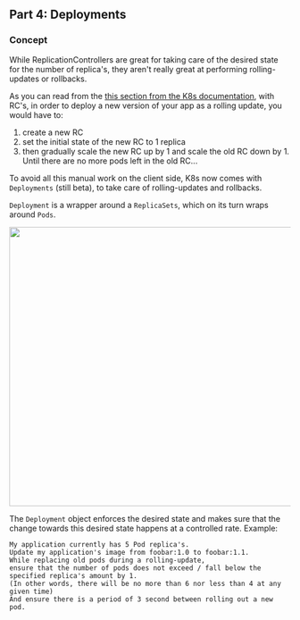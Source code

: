## Part 4: Deployments


### Concept ###

While ReplicationControllers are great for taking care of the desired state for the number of replica's, they aren't really great at performing rolling-updates or rollbacks.

As you can read from the [this section from the K8s documentation](https://kubernetes.io/docs/concepts/workloads/controllers/replicationcontroller/#rolling-updates), with RC's, in order to deploy a new version of your app as a rolling update, you would have to:

1. create a new RC 
2. set the initial state of the new RC to 1 replica
3. then gradually scale the new RC up by 1 and scale the old RC down by 1. Until there are no more pods left in the old RC...

To avoid all this manual work on the client side, K8s now comes with `Deployments` (still beta), to take care of rolling-updates and rollbacks.

`Deployment` is a wrapper around a `ReplicaSets`, which on its turn wraps around `Pods`. 

<img src="https://github.com/actfong/k8s-workshop/blob/master/k8s-deployment.png?raw=true" width="900" height="500"/>

The `Deployment` object enforces the desired state and makes sure that the change towards this desired state happens at a controlled rate.
Example: 

```
My application currently has 5 Pod replica's. 
Update my application's image from foobar:1.0 to foobar:1.1. 
While replacing old pods during a rolling-update, 
ensure that the number of pods does not exceed / fall below the specified replica's amount by 1.
(In other words, there will be no more than 6 nor less than 4 at any given time)
And ensure there is a period of 3 second between rolling out a new pod.
```


